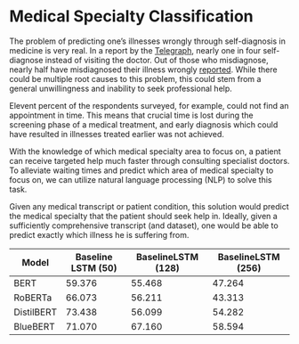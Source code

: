 # Medical Specialty Classification

The problem of predicting one’s illnesses wrongly through self-diagnosis in medicine is very real. In a report by the [Telegraph](https://www.telegraph.co.uk/news/health/news/11760658/One-in-four-self-diagnose-on-the-internet-instead-of-visiting-the-doctor.html), nearly one in four self-diagnose instead of visiting the doctor. Out of those who misdiagnose, nearly half have misdiagnosed their illness wrongly [reported](https://bigthink.com/health/self-diagnosis/). While there could be multiple root causes to this problem, this could stem from a general unwillingness and inability to seek professional help.

Elevent percent of the respondents surveyed, for example, could not find an appointment in time. This means that crucial time is lost during the screening phase of a medical treatment, and early diagnosis which could have resulted in illnesses treated earlier was not achieved.

With the knowledge of which medical specialty area to focus on, a patient can receive targeted help much faster through consulting specialist doctors. To alleviate waiting times and predict which area of medical specialty to focus on, we can utilize natural language processing (NLP) to solve this task.

Given any medical transcript or patient condition, this solution would predict the medical specialty that the patient should seek help in. Ideally, given a sufficiently comprehensive transcript (and dataset), one would be able to predict exactly which illness he is suffering from.


|   Model        | Baseline LSTM (50) | BaselineLSTM (128) | BaselineLSTM (256) |
|----------------|--------------------|--------------------|--------------------|
|   BERT         |  59.376            | 55.468             | 47.264             |
|   RoBERTa      |  66.073            | 56.211             | 43.313             |
|   DistilBERT   |  73.438            | 56.099             | 54.282             |
|   BlueBERT     |  71.070            | 67.160             | 58.594             |

